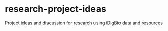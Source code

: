 # research-project-ideas
Project ideas and discussion for research using iDigBio data and resources
